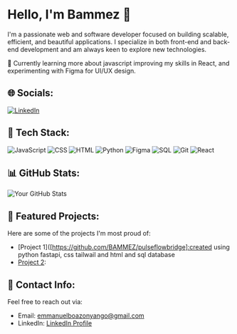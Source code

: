 # Hello, I'm Bammez 👋

I'm a passionate web and software developer focused on building scalable, efficient, and beautiful applications. I specialize in both front-end and back-end development and am always keen to explore new technologies.

🚀 Currently learning more about javascript improving my skills in React, and experimenting with Figma for UI/UX design.

## 🌐 Socials:
[![LinkedIn](https://img.shields.io/badge/LinkedIn-0A66C2?style=flat&logo=linkedin&logoColor=white)](https://www.linkedin.com/in/emmanuel-boaz-onyango-9b4574343/)

## 🔧 Tech Stack:
![JavaScript](https://img.shields.io/badge/-JavaScript-F7DF1E?style=flat&logo=javascript&logoColor=black)
![CSS](https://img.shields.io/badge/-CSS-1572B6?style=flat&logo=css3&logoColor=white)
![HTML](https://img.shields.io/badge/-HTML-E34F26?style=flat&logo=html5&logoColor=white)
![Python](https://img.shields.io/badge/-Python-3776AB?style=flat&logo=python&logoColor=white)
![Figma](https://img.shields.io/badge/-Figma-F24E1E?style=flat&logo=figma&logoColor=white)
![SQL](https://img.shields.io/badge/-SQL-00758F?style=flat&logo=sqlite&logoColor=white)
![Git](https://img.shields.io/badge/-Git-F05032?style=flat&logo=git&logoColor=white)
![React](https://img.shields.io/badge/-React-61DAFB?style=flat&logo=react&logoColor=black)

## 📊 GitHub Stats:
![Your GitHub Stats](https://github-readme-stats.vercel.app/api?username=bammez&show_icons=true&count_private=true&hide=prs)

## 🚀 Featured Projects:
Here are some of the projects I'm most proud of:
- [Project 1]([https://github.com/BAMMEZ/pulseflowbridge]:created using python fastapi, css tailwail and html and sql database 
- [Project 2](loading....): 

## 📧 Contact Info:
Feel free to reach out via:
- Email: [emmanuelboazonyango@gmail.com](mailto:emmanuelboazonyango@gmail.com)
- LinkedIn: [LinkedIn Profile](https://www.linkedin.com/in/emmanuel-boaz-onyango-9b4574343/)
